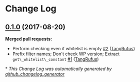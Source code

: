 # Change Log

## [0.1.0](https://github.com/typisttech/jailbreak-disable-json-api/tree/0.1.0) (2017-08-20)
**Merged pull requests:**

- Perform checking even if whitelist is empty [\#2](https://github.com/TypistTech/jailbreak-disable-json-api/pull/2) ([TangRufus](https://github.com/TangRufus))
- Prefix filter names; Don't check WP version; Extract `get\_whitelist\_constant` [\#1](https://github.com/TypistTech/jailbreak-disable-json-api/pull/1) ([TangRufus](https://github.com/TangRufus))



\* *This Change Log was automatically generated by [github_changelog_generator](https://github.com/skywinder/Github-Changelog-Generator)*